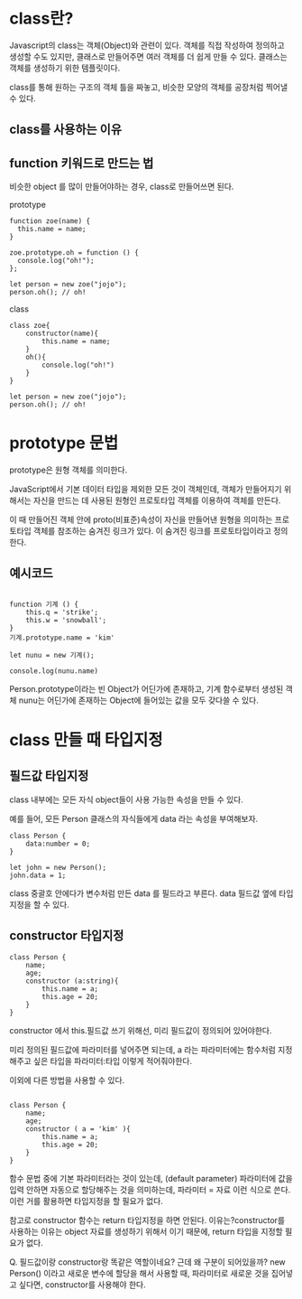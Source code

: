 # class란?

Javascript의 class는 객체(Object)와 관련이 있다.
객체를 직접 작성하여 정의하고 생성할 수도 있지만, 클래스로 만들어주면 여러 객체를 더 쉽게 만들 수 있다.
클래스는 객체를 생성하기 위한 템플릿이다.

class를 통해 원하는 구조의 객체 틀을 짜놓고, 비슷한 모양의 객체를 공장처럼 찍어낼 수 있다.

## class를 사용하는 이유

## function 키워드로 만드는 법

비슷한 object 를 많이 만들어야하는 경우, class로 만들어쓰면 된다.

prototype

```
function zoe(name) {
  this.name = name;
}

zoe.prototype.oh = function () {
  console.log("oh!");
};

let person = new zoe("jojo");
person.oh(); // oh!
```

class

```
class zoe{
    constructor(name){
        this.name = name;
    }
    oh(){
        console.log("oh!")
    }
}

let person = new zoe("jojo");
person.oh(); // oh!

```

# prototype 문법

prototype은 원형 객체를 의미한다.

JavaScript에서 기본 데이터 타입을 제외한 모든 것이 객체인데, 객체가 만들어지기 위해서는 자신을 만드는 데 사용된 원형인 프로토타입 객체를 이용하여 객체를 만든다.

이 때 만들어진 객체 안에 proto(비표준)속성이 자신을 만들어낸 원형을 의미하는 프로토타입 객체를 참조하는 숨겨진 링크가 있다. 이 숨겨진 링크를 프로토타입이라고 정의한다.

## 예시코드

```

function 기계 () {
    this.q = 'strike';
    this.w = 'snowball';
}
기계.prototype.name = 'kim'

let nunu = new 기계();

console.log(nunu.name)

```

Person.prototype이라는 빈 Object가 어딘가에 존재하고, 기계 함수로부터 생성된 객체 nunu는 어딘가에 존재하는 Object에 들어있는 값을 모두 갖다쓸 수 있다.

# class 만들 때 타입지정

## 필드값 타입지정

class 내부에는 모든 자식 object들이 사용 가능한 속성을 만들 수 있다.

예를 들어, 모든 Person 클래스의 자식들에게 data 라는 속성을 부여해보자.

```
class Person {
    data:number = 0;
}

let john = new Person();
john.data = 1;
```

class 중괄호 안에다가 변수처럼 만든 data 를 필드라고 부른다.
data 필드값 옆에 타입지정을 할 수 있다.

## constructor 타입지정

```
class Person {
    name;
    age;
    constructor (a:string){
        this.name = a;
        this.age = 20;
    }
}
```

constructor 에서 this.필드값 쓰기 위해선, 미리 필드값이 정의되어 있어야한다.

미리 정의된 필드값에 파라미터를 넣어주면 되는데,
a 라는 파라미터에는 함수처럼 지정해주고 싶은 타입을 파라미터:타입 이렇게 적어줘야한다.

이외에 다른 방법을 사용할 수 있다.

```

class Person {
    name;
    age;
    constructor ( a = 'kim' ){
        this.name = a;
        this.age = 20;
    }
}
```

함수 문법 중에 기본 파라미터라는 것이 있는데, (default parameter) 파라미터에 값을 입력 안하면 자동으로 할당해주는 것을 의미하는데, 파라미터 = 자료 이런 식으로 쓴다.
이런 거를 활용하면 타입지정을 할 필요가 없다.

참고로 constructor 함수는 return 타입지정을 하면 안된다. 이유는?constructor를 사용하는 이유는 object 자료를 생성하기 위해서 이기 때문에, return 타입을 지정할 필요가 없다.

Q. 필드값이랑 constructor랑 똑같은 역할이네요? 근데 왜 구분이 되어있을까?
new Person() 이라고 새로운 변수에 할당을 해서 사용할 때, 파라미터로 새로운 것을 집어넣고 싶다면, constructor를 사용해야 한다.
